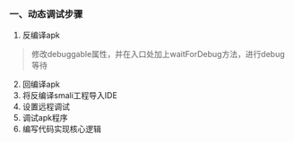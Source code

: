 ### 一、动态调试步骤
1. 反编译apk
> 修改debuggable属性，并在入口处加上waitForDebug方法，进行debug等待
2. 回编译apk
3. 将反编译smali工程导入IDE
4. 设置远程调试
5. 调试apk程序
6. 编写代码实现核心逻辑